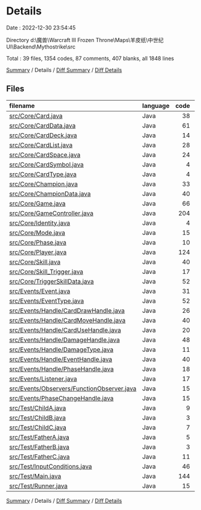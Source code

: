 # Details

Date : 2022-12-30 23:54:45

Directory d:\\魔兽\\Warcraft III Frozen Throne\\Maps\\羊皮纸\\中世纪UI\\Backend\\Mythostrike\\src

Total : 39 files,  1354 codes, 87 comments, 407 blanks, all 1848 lines

[Summary](results.md) / Details / [Diff Summary](diff.md) / [Diff Details](diff-details.md)

## Files
| filename | language | code | comment | blank | total |
| :--- | :--- | ---: | ---: | ---: | ---: |
| [src/Core/Card.java](/src/Core/Card.java) | Java | 38 | 0 | 10 | 48 |
| [src/Core/CardData.java](/src/Core/CardData.java) | Java | 61 | 4 | 19 | 84 |
| [src/Core/CardDeck.java](/src/Core/CardDeck.java) | Java | 14 | 0 | 5 | 19 |
| [src/Core/CardList.java](/src/Core/CardList.java) | Java | 28 | 0 | 5 | 33 |
| [src/Core/CardSpace.java](/src/Core/CardSpace.java) | Java | 24 | 0 | 5 | 29 |
| [src/Core/CardSymbol.java](/src/Core/CardSymbol.java) | Java | 4 | 0 | 2 | 6 |
| [src/Core/CardType.java](/src/Core/CardType.java) | Java | 4 | 0 | 2 | 6 |
| [src/Core/Champion.java](/src/Core/Champion.java) | Java | 33 | 0 | 11 | 44 |
| [src/Core/ChampionData.java](/src/Core/ChampionData.java) | Java | 40 | 0 | 14 | 54 |
| [src/Core/Game.java](/src/Core/Game.java) | Java | 66 | 6 | 19 | 91 |
| [src/Core/GameController.java](/src/Core/GameController.java) | Java | 204 | 53 | 51 | 308 |
| [src/Core/Identity.java](/src/Core/Identity.java) | Java | 4 | 0 | 2 | 6 |
| [src/Core/Mode.java](/src/Core/Mode.java) | Java | 15 | 0 | 7 | 22 |
| [src/Core/Phase.java](/src/Core/Phase.java) | Java | 10 | 0 | 3 | 13 |
| [src/Core/Player.java](/src/Core/Player.java) | Java | 124 | 0 | 30 | 154 |
| [src/Core/Skill.java](/src/Core/Skill.java) | Java | 40 | 0 | 18 | 58 |
| [src/Core/Skill_Trigger.java](/src/Core/Skill_Trigger.java) | Java | 17 | 0 | 7 | 24 |
| [src/Core/TriggerSkillData.java](/src/Core/TriggerSkillData.java) | Java | 52 | 1 | 12 | 65 |
| [src/Events/Event.java](/src/Events/Event.java) | Java | 31 | 0 | 10 | 41 |
| [src/Events/EventType.java](/src/Events/EventType.java) | Java | 52 | 3 | 18 | 73 |
| [src/Events/Handle/CardDrawHandle.java](/src/Events/Handle/CardDrawHandle.java) | Java | 26 | 0 | 9 | 35 |
| [src/Events/Handle/CardMoveHandle.java](/src/Events/Handle/CardMoveHandle.java) | Java | 40 | 0 | 11 | 51 |
| [src/Events/Handle/CardUseHandle.java](/src/Events/Handle/CardUseHandle.java) | Java | 20 | 0 | 7 | 27 |
| [src/Events/Handle/DamageHandle.java](/src/Events/Handle/DamageHandle.java) | Java | 48 | 0 | 15 | 63 |
| [src/Events/Handle/DamageType.java](/src/Events/Handle/DamageType.java) | Java | 11 | 0 | 5 | 16 |
| [src/Events/Handle/EventHandle.java](/src/Events/Handle/EventHandle.java) | Java | 40 | 0 | 17 | 57 |
| [src/Events/Handle/PhaseHandle.java](/src/Events/Handle/PhaseHandle.java) | Java | 18 | 0 | 6 | 24 |
| [src/Events/Listener.java](/src/Events/Listener.java) | Java | 17 | 0 | 12 | 29 |
| [src/Events/Observers/FunctionObserver.java](/src/Events/Observers/FunctionObserver.java) | Java | 15 | 0 | 9 | 24 |
| [src/Events/PhaseChangeHandle.java](/src/Events/PhaseChangeHandle.java) | Java | 15 | 0 | 4 | 19 |
| [src/Test/ChildA.java](/src/Test/ChildA.java) | Java | 9 | 0 | 3 | 12 |
| [src/Test/ChildB.java](/src/Test/ChildB.java) | Java | 3 | 0 | 2 | 5 |
| [src/Test/ChildC.java](/src/Test/ChildC.java) | Java | 7 | 0 | 4 | 11 |
| [src/Test/FatherA.java](/src/Test/FatherA.java) | Java | 5 | 0 | 3 | 8 |
| [src/Test/FatherB.java](/src/Test/FatherB.java) | Java | 3 | 0 | 2 | 5 |
| [src/Test/FatherC.java](/src/Test/FatherC.java) | Java | 11 | 0 | 4 | 15 |
| [src/Test/InputConditions.java](/src/Test/InputConditions.java) | Java | 46 | 6 | 17 | 69 |
| [src/Test/Main.java](/src/Test/Main.java) | Java | 144 | 10 | 23 | 177 |
| [src/Test/Runner.java](/src/Test/Runner.java) | Java | 15 | 4 | 4 | 23 |

[Summary](results.md) / Details / [Diff Summary](diff.md) / [Diff Details](diff-details.md)